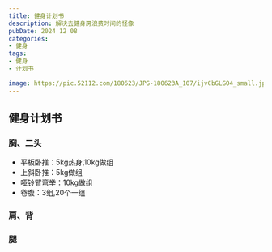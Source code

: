 ```yaml
---
title: 健身计划书
description: 解决去健身房浪费时间的怪像
pubDate: 2024 12 08
categories:
- 健身
tags:
- 健身
- 计划书

image: https://pic.52112.com/180623/JPG-180623A_107/ijvCbGLGO4_small.jpg 
---
```


## 健身计划书

### 胸、二头

- 平板卧推：5kg热身,10kg做组
- 上斜卧推：5kg做组
- 哑铃臂弯举：10kg做组
- 卷腹：3组,20个一组

### 肩、背

### 腿
